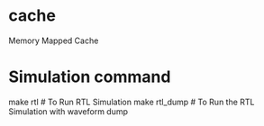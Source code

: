 # cache
Memory Mapped Cache


# Simulation command
  make rtl        # To Run RTL Simulation
  make rtl_dump   # To Run the RTL Simulation with waveform dump
  
